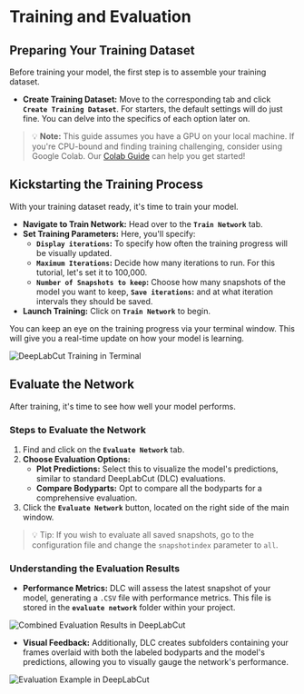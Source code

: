 # Training and Evaluation

## Preparing Your Training Dataset

Before training your model, the first step is to assemble your training dataset.

- **Create Training Dataset:** Move to the corresponding tab and click **`Create Training Dataset`**. For starters, the default settings will do just fine. You can delve into the specifics of each option later on.

> 💡 **Note:** This guide assumes you have a GPU on your local machine. If you're CPU-bound and finding training challenging, consider using Google Colab. Our [Colab Guide](https://colab.research.google.com/github/DeepLabCut/DeepLabCut/blob/master/examples/COLAB/COLAB_YOURDATA_TrainNetwork_VideoAnalysis.ipynb) can help you get started!

## Kickstarting the Training Process

With your training dataset ready, it's time to train your model.

- **Navigate to Train Network:** Head over to the **`Train Network`** tab.
- **Set Training Parameters:** Here, you'll specify:
  - **`Display iterations`:** To specify how often the training progress will be visually updated.
  - **`Maximum Iterations`:** Decide how many iterations to run. For this tutorial, let's set it to 100,000.
  - **`Number of Snapshots to keep`:** Choose how many snapshots of the model you want to keep, **`Save iterations`:** and at what iteration intervals they should be saved.
- **Launch Training:** Click on **`Train Network`** to begin.

You can keep an eye on the training progress via your terminal window. This will give you a real-time update on how your model is learning.

![DeepLabCut Training in Terminal](https://github.com/Timokleia/DeepLabCut/blob/create-tutorial/docs/images/training-terminal.png?raw=true)

## Evaluate the Network

After training, it's time to see how well your model performs.

### Steps to Evaluate the Network

1. Find and click on the **`Evaluate Network`** tab.
2. **Choose Evaluation Options:**
   - **Plot Predictions:** Select this to visualize the model's predictions, similar to standard DeepLabCut (DLC) evaluations.
   - **Compare Bodyparts:** Opt to compare all the bodyparts for a comprehensive evaluation.
3. Click the **`Evaluate Network`** button, located on the right side of the main window.

>💡 Tip: If you wish to evaluate all saved snapshots, go to the configuration file and change the `snapshotindex` parameter to `all`. 


### Understanding the Evaluation Results

- **Performance Metrics:** DLC will assess the latest snapshot of your model, generating a `.CSV` file with performance metrics. This file is stored in the **`evaluate network`** folder within your project.


![Combined Evaluation Results in DeepLabCut](https://github.com/Timokleia/DeepLabCut/blob/create-tutorial/docs/images/combined-evaluation-results.png?raw=true)
- **Visual Feedback:** Additionally, DLC creates subfolders containing your frames overlaid with both the labeled bodyparts and the model's predictions, allowing you to visually gauge the network's performance.

![Evaluation Example in DeepLabCut](https://github.com/Timokleia/DeepLabCut/blob/create-tutorial/docs/images/evaluation-example.png?raw=true)

